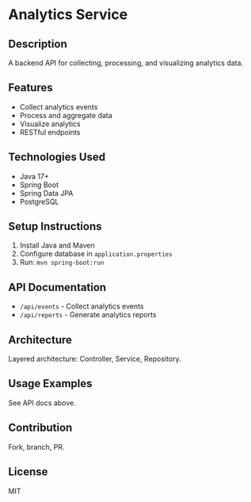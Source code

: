 # Analytics Service

## Description
A backend API for collecting, processing, and visualizing analytics data.

## Features
- Collect analytics events
- Process and aggregate data
- Visualize analytics
- RESTful endpoints

## Technologies Used
- Java 17+
- Spring Boot
- Spring Data JPA
- PostgreSQL

## Setup Instructions
1. Install Java and Maven
2. Configure database in `application.properties`
3. Run: `mvn spring-boot:run`

## API Documentation
- `/api/events` - Collect analytics events
- `/api/reports` - Generate analytics reports

## Architecture
Layered architecture: Controller, Service, Repository.

## Usage Examples
See API docs above.

## Contribution
Fork, branch, PR.

## License
MIT
